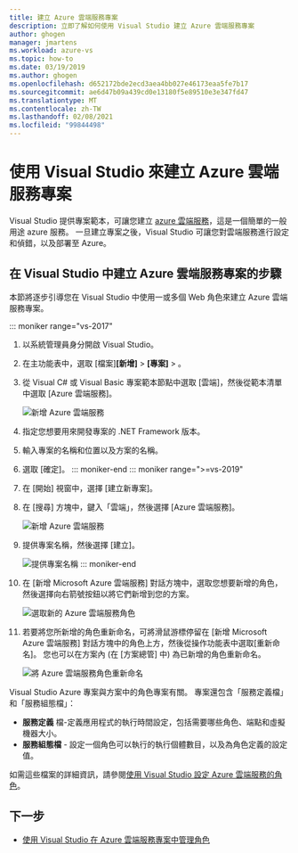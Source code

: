 ```yaml
---
title: 建立 Azure 雲端服務專案
description: 立即了解如何使用 Visual Studio 建立 Azure 雲端服務專案
author: ghogen
manager: jmartens
ms.workload: azure-vs
ms.topic: how-to
ms.date: 03/19/2019
ms.author: ghogen
ms.openlocfilehash: d652172bde2ecd3aea4bb027e46173eaa5fe7b17
ms.sourcegitcommit: ae6d47b09a439cd0e13180f5e89510e3e347fd47
ms.translationtype: MT
ms.contentlocale: zh-TW
ms.lasthandoff: 02/08/2021
ms.locfileid: "99844498"
---
```

# <a name="create-an-azure-cloud-service-project-with-visual-studio"></a>使用 Visual Studio 來建立 Azure 雲端服務專案

Visual Studio 提供專案範本，可讓您建立 [azure 雲端服務](/azure/cloud-services/cloud-services-choose-me)，這是一個簡單的一般用途 azure 服務。 一旦建立專案之後，Visual Studio 可讓您對雲端服務進行設定和偵錯，以及部署至 Azure。

## <a name="steps-to-create-an-azure-cloud-service-project-in-visual-studio"></a>在 Visual Studio 中建立 Azure 雲端服務專案的步驟
本節將逐步引導您在 Visual Studio 中使用一或多個 Web 角色來建立 Azure 雲端服務專案。

::: moniker range="vs-2017"
1. 以系統管理員身分開啟 Visual Studio。

1. 在主功能表中，選取 [檔案]**[新增]** > **[專案]** > 。

1. 從 Visual C# 或 Visual Basic 專案範本節點中選取 [雲端]，然後從範本清單中選取 [Azure 雲端服務]。

    ![新增 Azure 雲端服務](./media/vs-azure-tools-azure-project-create/new-project-wizard-for-cloud-service.png)

1. 指定您想要用來開發專案的 .NET Framework 版本。

1. 輸入專案的名稱和位置以及方案的名稱。

1. 選取 [確定]。
::: moniker-end
::: moniker range=">=vs-2019"
1. 在 [開始] 視窗中，選擇 [建立新專案]。

1. 在 [搜尋] 方塊中，鍵入「雲端」，然後選擇 [Azure 雲端服務]。

   ![新增 Azure 雲端服務](./media/vs-azure-tools-azure-project-create/vs-2019/new-project-cloud-service.png)

1. 提供專案名稱，然後選擇 [建立]。

   ![提供專案名稱](./media/vs-azure-tools-azure-project-create/vs-2019/new-project-cloud-service-2.png)
::: moniker-end

1. 在 [新增 Microsoft Azure 雲端服務] 對話方塊中，選取您想要新增的角色，然後選擇向右箭號按鈕以將它們新增到您的方案。

    ![選取新的 Azure 雲端服務角色](./media/vs-azure-tools-azure-project-create/new-cloud-service.png)

1. 若要將您所新增的角色重新命名，可將滑鼠游標停留在 [新增 Microsoft Azure 雲端服務] 對話方塊中的角色上方，然後從操作功能表中選取[重新命名]。 您也可以在方案內 (在 [方案總管] 中) 為已新增的角色重新命名。

    ![將 Azure 雲端服務角色重新命名](./media/vs-azure-tools-azure-project-create/new-cloud-service-rename.png)

Visual Studio Azure 專案與方案中的角色專案有關。 專案還包含「服務定義檔」和「服務組態檔」：

- **服務定義** 檔-定義應用程式的執行時間設定，包括需要哪些角色、端點和虛擬機器大小。
- **服務組態檔** - 設定一個角色可以執行的執行個體數目，以及為角色定義的設定值。

如需這些檔案的詳細資訊，請參閱[使用 Visual Studio 設定 Azure 雲端服務的角色](vs-azure-tools-configure-roles-for-cloud-service.md)。

## <a name="next-steps"></a>下一步
- [使用 Visual Studio 在 Azure 雲端服務專案中管理角色](./vs-azure-tools-cloud-service-project-managing-roles.md)
